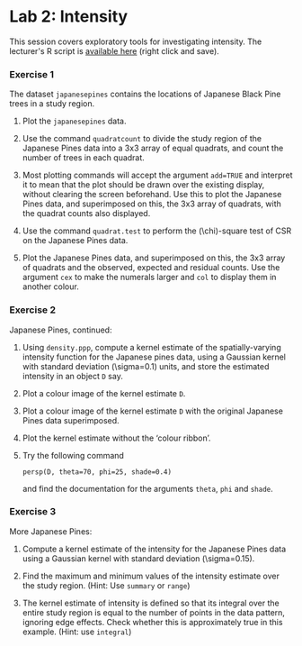 Lab 2: Intensity
================

This session covers exploratory tools for investigating intensity.
The lecturer's R script is [available here](https://raw.githubusercontent.com/spatstat/testWorkshop/master/Scripts/script02.R) (right click and save).

### Exercise 1

The dataset `japanesepines` contains the locations of Japanese Black Pine trees in a study region.

1.  Plot the `japanesepines` data.

2.  Use the command `quadratcount` to divide the study region of the Japanese Pines data into a 3x3 array of equal quadrats, and count the number of trees in each quadrat.

3.  Most plotting commands will accept the argument `add=TRUE` and interpret it to mean that the plot should be drawn over the existing display, without clearing the screen beforehand. Use this to plot the Japanese Pines data, and superimposed on this, the 3x3 array of quadrats, with the quadrat counts also displayed.

4.  Use the command `quadrat.test` to perform the \(\chi\)-square test of CSR on the Japanese Pines data.

5.  Plot the Japanese Pines data, and superimposed on this, the 3x3 array of quadrats and the observed, expected and residual counts. Use the argument `cex` to make the numerals larger and `col` to display them in another colour.

### Exercise 2

Japanese Pines, continued:

1.  Using `density.ppp`, compute a kernel estimate of the spatially-varying intensity function for the Japanese pines data, using a Gaussian kernel with standard deviation \(\sigma=0.1\) units, and store the estimated intensity in an object `D` say.

2.  Plot a colour image of the kernel estimate `D`.

3.  Plot a colour image of the kernel estimate `D` with the original Japanese Pines data superimposed.

4.  Plot the kernel estimate without the ‘colour ribbon’.

5.  Try the following command

    ``` {.r}
    persp(D, theta=70, phi=25, shade=0.4)
    ```

    and find the documentation for the arguments `theta`, `phi` and `shade`.

### Exercise 3

More Japanese Pines:

1.  Compute a kernel estimate of the intensity for the Japanese Pines data using a Gaussian kernel with standard deviation \(\sigma=0.15\).

2.  Find the maximum and minimum values of the intensity estimate over the study region. (Hint: Use `summary` or `range`)

3.  The kernel estimate of intensity is defined so that its integral over the entire study region is equal to the number of points in the data pattern, ignoring edge effects. Check whether this is approximately true in this example. (Hint: use `integral`)
